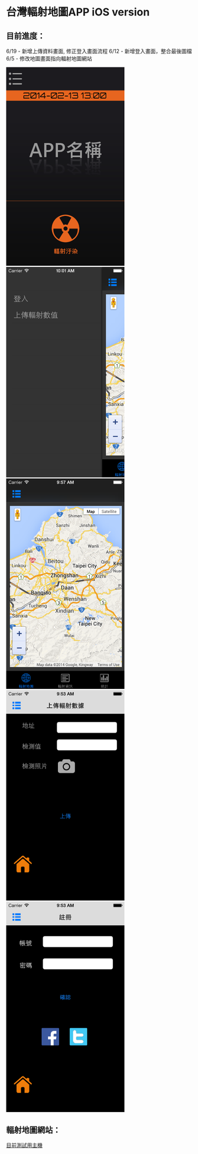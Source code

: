 # 台灣輻射地圖APP iOS version


## 目前進度：
6/19 - 新增上傳資料畫面, 修正登入畫面流程
6/12 - 新增登入畫面，整合最後圖檔
6/5  - 修改地圖畫面指向輻射地圖網站

<img src="luncher.png" width="320"></img>
<img src="sidebar.png" width="320"></img>
<br/>
<img src="mapView.png" width="320"></img>     
<img src="upload.png" width="320"></img>
<br/>
<img src="login.png" width="320"></img>

## 輻射地圖網站：
<a href='http://u273.stark.tw/'>目前測試用主機</a>

